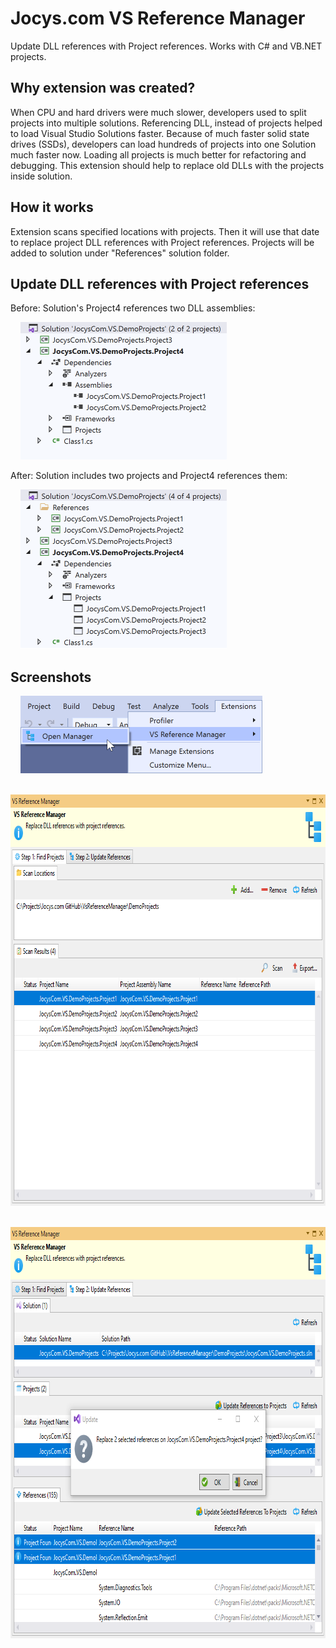 # Jocys.com VS Reference Manager

Update DLL references with Project references. Works with C# and VB.NET projects.

## Why extension was created?

When CPU and hard drivers were much slower, developers used to split projects into multiple solutions. Referencing DLL, instead of projects helped to load Visual Studio Solutions faster. Because of much faster solid state drives (SSDs), developers can load hundreds of projects into one Solution much faster now. Loading all projects is much better for refactoring and debugging. This extension should help to replace old DLLs with the projects inside solution.

## How it works

Extension scans specified locations with projects. Then it will use that date to replace project DLL references with Project references. Projects will be added to solution under "References" solution folder.

## Update DLL references with Project references

Before: Solution's Project4 references two DLL assemblies:

&nbsp;&nbsp;&nbsp;&nbsp;<img alt="Solution From" src="ReferenceManager/Documents/Images/Solution_From.png" width="330" height="220">

After: Solution includes two projects and Project4 references them:

&nbsp;&nbsp;&nbsp;&nbsp;<img alt="Solution To" src="ReferenceManager/Documents/Images/Solution_To.png" width="330" height="255">

## Screenshots

&nbsp;&nbsp;&nbsp;&nbsp;<img alt="Solution From" src="ReferenceManager/Documents/Images/Extension_Menu.png" width="387" height="124">

&nbsp;&nbsp;&nbsp;&nbsp;<img alt="Solution From" src="ReferenceManager/Documents/Images/Extension_Step1.png" width="784" height="658">

&nbsp;&nbsp;&nbsp;&nbsp;<img alt="Solution From" src="ReferenceManager/Documents/Images/Extension_Step2.png" width="784" height="658">
